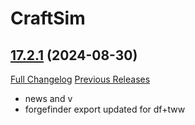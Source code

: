 # CraftSim

## [17.2.1](https://github.com/derfloh205/CraftSim/tree/17.2.1) (2024-08-30)
[Full Changelog](https://github.com/derfloh205/CraftSim/compare/17.2.0...17.2.1) [Previous Releases](https://github.com/derfloh205/CraftSim/releases)

- news and v  
- forgefinder export updated for df+tww  
